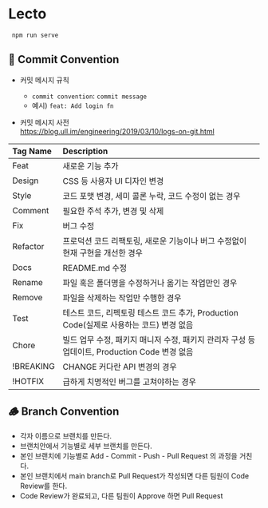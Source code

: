 # Lecto

```
 npm run serve
```

## 🌱 Commit Convention

- 커밋 메시지 규칙

  - `commit convention`: `commit message`
  - 예시) `feat: Add login fn`

- 커밋 메시지 사전  
  <a>https://blog.ull.im/engineering/2019/03/10/logs-on-git.html</a>

| Tag Name  | Description                                                                                   |
| :-------- | :-------------------------------------------------------------------------------------------- |
| Feat      | 새로운 기능 추가                                                                              |
| Design    | CSS 등 사용자 UI 디자인 변경                                                                  |
| Style     | 코드 포맷 변경, 세미 콜론 누락, 코드 수정이 없는 경우                                         |
| Comment   | 필요한 주석 추가, 변경 및 삭제                                                                |
| Fix       | 버그 수정                                                                                     |
| Refactor  | 프로덕션 코드 리팩토링, 새로운 기능이나 버그 수정없이 현재 구현을 개선한 경우                 |
| Docs      | README.md 수정                                                                                |
| Rename    | 파일 혹은 폴더명을 수정하거나 옮기는 작업만인 경우                                            |
| Remove    | 파일을 삭제하는 작업만 수행한 경우                                                            |
| Test      | 테스트 코드, 리펙토링 테스트 코드 추가, Production Code(실제로 사용하는 코드) 변경 없음       |
| Chore     | 빌드 업무 수정, 패키지 매니저 수정, 패키지 관리자 구성 등 업데이트, Production Code 변경 없음 |
| !BREAKING | CHANGE 커다란 API 변경의 경우                                                                 |
| !HOTFIX   | 급하게 치명적인 버그를 고쳐야하는 경우                                                        |

## 🪵 Branch Convention

- 각자 이름으로 브랜치를 만든다.
- 브랜치안에서 기능별로 세부 브랜치를 만든다.
- 본인 브랜치에 기능별로 Add - Commit - Push - Pull Request 의 과정을 거친다.
- 본인 브랜치에서 main branch로 Pull Request가 작성되면 다른 팀원이 Code Review를 한다.
- Code Review가 완료되고, 다른 팀원이 Approve 하면 Pull Request
